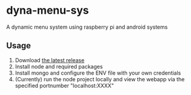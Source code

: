 # dyna-menu-sys
A dynamic menu system using raspberry pi and android systems

## Usage

1. Download [the latest release](https://github.com/toothfull/dyna-menu-sys/releases)
2. Install node and required packages
3. Install mongo and configure the ENV file with your own credentials 
4. (Currently) run the node project locally and view the webapp via the specified portnumber "localhost:XXXX"

